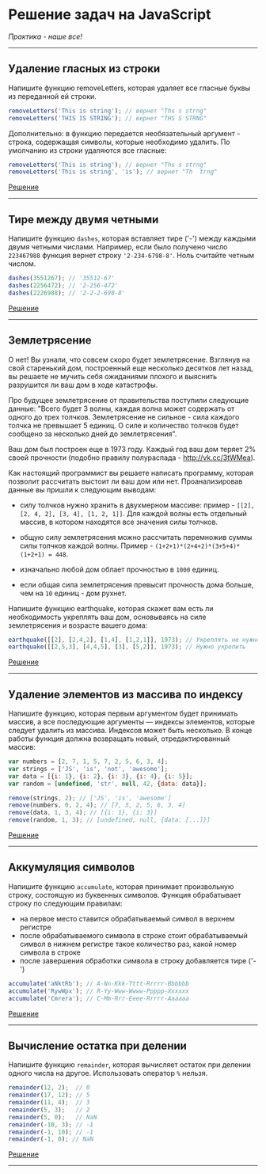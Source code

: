 # Решение задач на JavaScript

_Практика - наше все!_

---

## Удаление гласных из строки

Напишите функцию removeLetters, которая удаляет все гласные буквы из переданной ей строки.
```javascript
removeLetters('This is string'); // вернет "Ths s strng"
removeLetters('THIS IS STRING'); // вернет "THS S STRNG"
```
Дополнительно: в функцию передается необязательный аргумент - строка, содержащая символы, которые необходимо удалить. По умолчанию из строки удаляются все гласные:
```javascript
removeLetters('This is string'); // вернет "Ths s strng"
removeLetters('This is string', 'is'); // вернет "Th  trng"
```
[Решение](/remove-vowel)

---

##  Тире между двумя четными

Напишите функцию `dashes`, которая вставляет тире ('-') между каждыми двумя четными числами. Например, если было получено число `223467988` функция вернет строку `'2-234-6798-8'`. Ноль считайте четным числом.
```javascript
dashes(3551267); // '35512-67'
dashes(2256472); // '2-256-472'
dashes(2226988); // '2-2-2-698-8'
```
[Решение](/dash-between-even)

---

##  Землетрясение

О нет! Вы узнали, что совсем скоро будет землетрясение. Взглянув на свой старенький дом, построенный еще несколько десятков лет назад, вы решаете не мучить себя ожиданиями плохого и выяснить разрушится ли ваш дом в ходе катастрофы.

Про будущее землетрясение от правительства поступили следующие данные: "Всего будет 3 волны, каждая волна может содержать от одного до трех толчков. Землетрясение не сильное - сила каждого толчка не превышает 5 единиц. О силе и количество толчков будет сообщено за несколько дней до землетрясения".

Ваш дом был построен еще в 1973 году. Каждый год ваш дом теряет 2% своей прочности (подобно правилу полураспада - http://vk.cc/3tWMea).

Как настоящий программист вы решаете написать программу, которая позволит рассчитать выстоит ли ваш дом или нет. Проанализировав данные вы пришли к следующим выводам:

- силу толчков нужно хранить в двухмерном массиве: пример - `[[2], [2, 4, 2], [3, 4], [1, 2, 1]]`. Для каждой волны есть отдельный массив, в котором находятся все значения силы толчков.

- общую силу землетрясения можно рассчитать перемножив суммы силы толчков каждой волны. Пример - `(1+2+1)*(2+4+2)*(3+5+4)*(1+2+1) = 448`.

- изначально любой дом облает прочностью в `1000` единиц.

- если общая сила землетрясения превысит прочность дома больше, чем на `10` единиц - дом рухнет.

Напишите функцию earthquake, которая скажет вам есть ли необходимость укреплять ваш дом, основываясь на силе землетрясения и возрасте вашего дома:
```javascript
earthquake([[2], [2,4,2], [1,4], [1,2,1]], 1973); // Укреплять не нужно
earthquake([[2,5,3], [4,4,5], [3], [5,2]], 1973); // Нужно укрепить
```

[Решение](/earthquake)

---

## Удаление элементов из массива по индексу

Напишите функцию, которая первым аргументом будет принимать массив, а все последующие аргументы — индексы элементов, которые следует удалить из массива. Индексов может быть несколько. В конце работы функция должна возвращать новый, отредактированный массив:

```javascript
var numbers = [2, 7, 1, 5, 7, 2, 5, 6, 3, 4];
var strings = ['JS', 'is', 'not', 'awesome'];
var data = [{i: 1}, {i: 2}, {i: 3}, {i: 4}, {i: 5}];
var random = [undefined, 'str', null, 42, {data: data}];

remove(strings, 2); // ['JS', 'is', 'awesome']
remove(numbers, 0, 2, 4); // [7, 5, 2, 5, 6, 3, 4]
remove(data, 1, 3, 4); // [{i: 1}, {i: 3}]
remove(random, 1, 3); // [undefined, null, {data: [...]}]
```

[Решение](/remove-from-array)

---

## Аккумуляция символов

Напишите функцию `accumulate`, которая принимает произвольную строку, состоящую из буквенных символов. Функция обрабатывает строку по следующим правилам:

- на первое место ставится обрабатываемый символ в верхнем регистре
- после обрабатываемого символа в строке стоит обрабатываемый символ в нижнем регистре такое количество раз, какой номер символа в строке
- после завершения обработки символа в строку добавляется тире ('-')

```javascript
accumulate('aNktRb'); // A-Nn-Kkk-Tttt-Rrrrr-Bbbbbb
accumulate('RywWpx'); // R-Yy-Www-Wwww-Ppppp-Xxxxxx
accumulate('Cmrera'); // C-Mm-Rrr-Eeee-Rrrrr-Aaaaaa
```

[Решение](/accumulate-letters)

---

## Вычисление остатка при делении

Напишите функцию `remainder`, которая вычисляет остаток при делении одного числа на другое. Использовать оператор `%` нельзя.
```javascript
remainder(12, 2);  // 0
remainder(17, 12); // 5
remainder(11, 4);  // 3
remainder(5, 3);   // 2
remainder(5, 0);   // NaN
remainder(-10, 3); // -1
remainder(-1, 10); // -1
remainder(-1, 0); // NaN
```

[Решение](/remainder)

---
